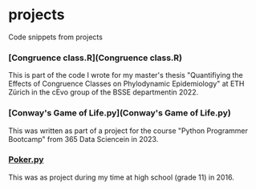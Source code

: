 # projects
Code snippets from projects

### [Congruence class.R](Congruence class.R)
This is part of the code I wrote for my master's thesis "Quantifiying the Effects of Congruence Classes on Phylodynamic Epidemiology" at ETH Zürich in the cEvo group of the BSSE departmentin 2022.

### [Conway's Game of Life.py](Conway's Game of Life.py)
This was written as part of a project for the course "Python Programmer Bootcamp" from 365 Data Sciencein in 2023.

### [Poker.py](Poker.py)
This was as project during my time at high school (grade 11) in 2016.
